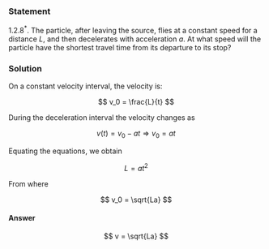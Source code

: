 ###  Statement

$1.2.8^*.$ The particle, after leaving the source, flies at a constant speed for a distance $L$, and then decelerates with acceleration $a$. At what speed will the particle have the shortest travel time from its departure to its stop?

### Solution

On a constant velocity interval, the velocity is:

$$
v_0 = \frac{L}{t}
$$

During the deceleration interval the velocity changes as

$$
v(t) = v_0-at \Rightarrow v_0=at
$$

Equating the equations, we obtain

$$
L=at^2
$$

From where

$$
v_0 = \sqrt{La}
$$

#### Answer

$$
v = \sqrt{La}
$$
